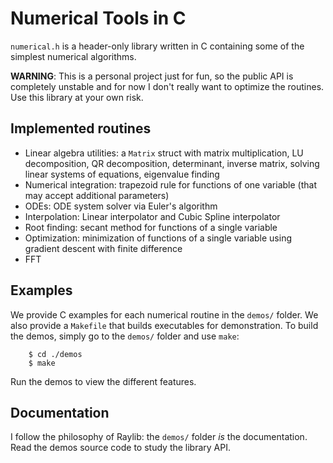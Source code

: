 # Numerical Tools in C
`numerical.h` is a header-only library written in C containing some of the simplest numerical algorithms.

**WARNING**: This is a personal project just for fun, so the public API is completely unstable and for now I don't really want to optimize the routines. Use this library at your own risk.

## Implemented routines
  - Linear algebra utilities: a `Matrix` struct with matrix multiplication, LU decomposition, QR decomposition, determinant, inverse matrix, solving linear systems of equations, eigenvalue finding
  - Numerical integration: trapezoid rule for functions of one variable (that may accept additional parameters)
  - ODEs: ODE system solver via Euler's algorithm
  - Interpolation: Linear interpolator and Cubic Spline interpolator
  - Root finding: secant method for functions of a single variable
  - Optimization: minimization of functions of a single variable using gradient descent with finite difference
  - FFT

## Examples
We provide C examples for each numerical routine in the `demos/` folder. We also provide a `Makefile` that builds executables for demonstration. To build the demos, simply go to the `demos/` folder and use `make`:

```console
    $ cd ./demos
    $ make
```

Run the demos to view the different features.

## Documentation
I follow the philosophy of Raylib: the `demos/` folder *is* the documentation. Read the demos source code to study the library API. 
